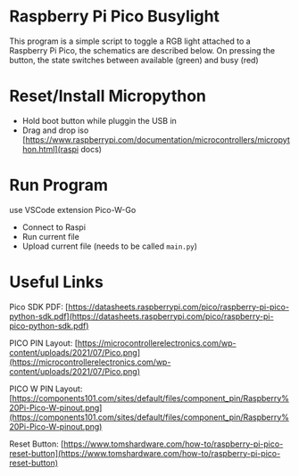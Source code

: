 # Raspberry Pi Pico Busylight

This program is a simple script to toggle a RGB light attached to a Raspberry Pi Pico, the schematics are described below.
On pressing the button, the state switches between available (green) and busy (red)

# Reset/Install Micropython

* Hold boot button while pluggin the USB in
* Drag and drop iso [https://www.raspberrypi.com/documentation/microcontrollers/micropython.html](raspi docs)

# Run Program

use VSCode extension Pico-W-Go

* Connect to Raspi
* Run current file
* Upload current file (needs to be called `main.py`)

# Useful Links

Pico SDK PDF:
[https://datasheets.raspberrypi.com/pico/raspberry-pi-pico-python-sdk.pdf](https://datasheets.raspberrypi.com/pico/raspberry-pi-pico-python-sdk.pdf)

PICO PIN Layout:
[https://microcontrollerelectronics.com/wp-content/uploads/2021/07/Pico.png](https://microcontrollerelectronics.com/wp-content/uploads/2021/07/Pico.png)

PICO W PIN Layout:
[https://components101.com/sites/default/files/component_pin/Raspberry%20Pi-Pico-W-pinout.png](https://components101.com/sites/default/files/component_pin/Raspberry%20Pi-Pico-W-pinout.png)

Reset Button:
[https://www.tomshardware.com/how-to/raspberry-pi-pico-reset-button](https://www.tomshardware.com/how-to/raspberry-pi-pico-reset-button)
